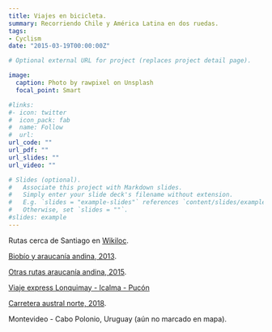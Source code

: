 ```yaml
---
title: Viajes en bicicleta.
summary: Recorriendo Chile y América Latina en dos ruedas.
tags:
- Cyclism
date: "2015-03-19T00:00:00Z"

# Optional external URL for project (replaces project detail page).

image:
  caption: Photo by rawpixel on Unsplash
  focal_point: Smart

#links:
#- icon: twitter
#  icon_pack: fab
#  name: Follow
#  url:
url_code: ""
url_pdf: ""
url_slides: ""
url_video: ""

# Slides (optional).
#   Associate this project with Markdown slides.
#   Simply enter your slide deck's filename without extension.
#   E.g. `slides = "example-slides"` references `content/slides/example-slides.md`.
#   Otherwise, set `slides = ""`.
#slides: example
---
```


Rutas cerca de Santiago en [Wikiloc](https://es.wikiloc.com/wikiloc/user.do?id=4298582).

[Biobío y araucanía andina, 2013](https://www.google.com/maps/d/u/1/edit?mid=1FWu93BVDzCiP4yuEeucXBdh-1ac&usp=sharing).

[Otras rutas araucanía andina, 2015](https://www.google.com/maps/d/u/1/edit?mid=1CsUwU7AHrujVKjdEXx4lXbdcGs8&usp=sharing).

[Viaje express Lonquimay - Icalma - Pucón](https://www.google.com/maps/d/u/0/edit?mid=1D-9H7XKfCU1LriQjOtEH8LYDeAK_Lm47&usp=sharing)

[Carretera austral norte, 2018](https://www.google.com/maps/d/u/1/edit?mid=1o7icOzCJ94kBM2SKPdAekIFWbck&usp=sharing).

Montevideo - Cabo Polonio, Uruguay (aún no marcado en mapa).

